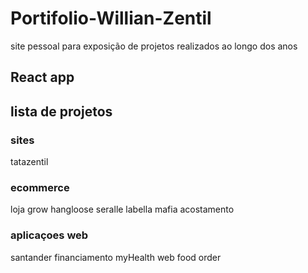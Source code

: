 # Portifolio-Willian-Zentil
site pessoal para exposição de projetos realizados ao longo dos anos

## React app

## lista de projetos 

### sites

tatazentil 

### ecommerce

loja grow
hangloose
seralle
labella mafia
acostamento 

### aplicaçoes web 

santander financiamento
myHealth web
food order